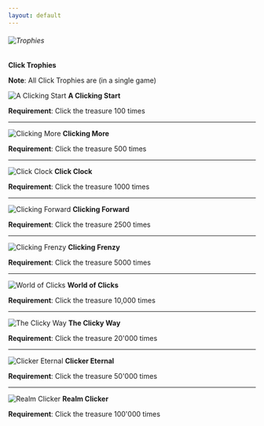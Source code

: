 ```yaml
---
layout: default
---
```


###### ![Trophies](/realm/img/picks/TrophiesTopPage.png "Trophies")

**Click Trophies**

**Note**: All Click Trophies are (in a single game)

![A Clicking Start](/realm/img/picks/AClickingStart.png "A Clicking Start") **A Clicking Start**

**Requirement**: Click the treasure 100 times

---

![Clicking More](/realm/img/picks/ClickingMore.png "Clicking More") **Clicking More**

**Requirement**: Click the treasure 500 times

---

![Click Clock](/realm/img/picks/ClickClock.png "Click Clock") **Click Clock**

**Requirement**: Click the treasure 1000 times

---

![Clicking Forward](/realm/img/picks/ClickingForward.png "Clicking Forward") **Clicking Forward**

**Requirement**: Click the treasure 2500 times

---

![Clicking Frenzy](/realm/img/picks/ClickingFrenzy.png "Clicking Frenzy") **Clicking Frenzy**

**Requirement**: Click the treasure 5000 times

---

![World of Clicks](/realm/img/picks/WorldofClicks.png "World of Clicks") **World of Clicks**

**Requirement**: Click the treasure 10,000 times

---

![The Clicky Way](/realm/img/picks/TheClickyWay.png "The Clicky Way") **The Clicky Way**

**Requirement**: Click the treasure 20'000 times

---

![Clicker Eternal](/realm/img/picks/ClickerEternal.png "Clicker Eternal") **Clicker Eternal**

**Requirement**: Click the treasure 50'000 times

---

![Realm Clicker](/realm/img/picks/RealmClicker.png "Realm Clicker") **Realm Clicker**

**Requirement**: Click the treasure 100'000 times